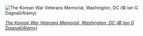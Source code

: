 
![The Korean War Veterans Memorial, Washington, DC (© Ian G Dagnall/Alamy)](https://cn.bing.com//th?id=OHR.KWVeterans_EN-US4529611581_1920x1080.jpg&rf=LaDigue_1920x1080.jpg&pid=hp)

*[The Korean War Veterans Memorial, Washington, DC (© Ian G Dagnall/Alamy)](https://www.bing.com/search?q=korean+war+veterans+memorial&form=hpcapt&filters=HpDate%3a%2220201111_0800%22)*

